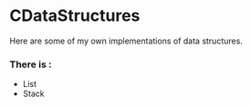 # CDataStructures
Here are some of my own implementations of data structures.
<h3><strong>There is : </strong></h3>
  <ul>
    <li>List</li>
    <li>Stack</li>
  </ul>
